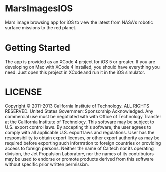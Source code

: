 MarsImagesIOS
=============

Mars image browsing app for iOS to view the latest from NASA's robotic surface missions to the red planet.

Getting Started
===============

The app is provided as an XCode 4 project for iOS 5 or greater. If you are developing on Mac with XCode 4 installed, you should have everything you need. Just open this project in XCode and run it in the iOS simulator.


LICENSE
=======

Copyright © 2011-2013 California Institute of Technology. ALL RIGHTS 
RESERVED. United States Government Sponsorship Acknowledged. Any 
commercial use must be negotiated with with Office of Technology 
Transfer at the California Institute of Technology. This software may 
be subject to U.S. export control laws. By accepting this software, 
the user agrees to comply with all applicable U.S. export laws and 
regulations. User has the responsibility to obtain export licenses, 
or other export authority as may be required before exporting such 
information to foreign countries or providing access to foreign 
persons. Neither the name of Caltech nor its operating division, the
Jet Propulsion Laboratory, nor the names of its contributors may be
used to endorse or promote products derived from this software 
without specific prior written permission.
